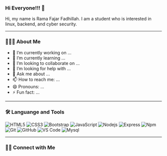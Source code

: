 ### Hi Everyone!!! 👋

<p>Hi,  my name is Rama Fajar Fadhillah. I am a student who is interested in linux, backend, and cyber security.</p>
<hr/>

<h3> 👨🏻‍💻 About Me</h3>

   - 🔭 I’m currently working on ...
   - 🌱 I’m currently learning ...
   - 👯 I’m looking to collaborate on ...
   - 🤔 I’m looking for help with ...
   - 💬 Ask me about ...
   - 📫 How to reach me: ...
   - 😄 Pronouns: ...
   - ⚡ Fun fact: ...
<hr/>
<h3>🛠 Languange and Tools</h3>

   ![HTML5](https://img.shields.io/badge/-HTML5-%23E44D27?style=flat-square&logo=html5&logoColor=ffffff)
   ![CSS3](https://img.shields.io/badge/-CSS3-%231572B6?style=flat-square&logo=css3)
   ![Bootstrap](https://img.shields.io/badge/-Bootstrap-563D7C?style=flat-square&logo=Bootstrap)
   ![JavaScript](https://img.shields.io/badge/-JavaScript-%23F7DF1C?style=flat-square&logo=javascript&logoColor=000000&labelColor=%23F7DF1C&color=%23FFCE5A)
   ![Nodejs](https://img.shields.io/badge/-Nodejs-339933?style=flat-square&logo=Node.js&logoColor=ffffff)
   ![Express](https://img.shields.io/badge/-Express.js-787878?style=flat)
   ![Npm](https://img.shields.io/badge/-npm-CB3837?style=flat-square&logo=npm)
   ![Git](http://img.shields.io/badge/-Git-F1502F?style=flat&logo=git&logoColor=FFFFFF)
   ![GitHub](https://img.shields.io/badge/-GitHub-181717?style=flat-square&logo=github)
   ![VS Code](http://img.shields.io/badge/-VS%20Code-007ACC?style=flat-square&logo=visual-studio-code&logoColor=ffffff)
   ![Mysql](https://img.shields.io/badge/-MySQL-F29111?style=flat&logo=mysql&logoColor=FFFFFF)
<hr/>

<h3> 🤝🏻 Connect with Me </h3>




